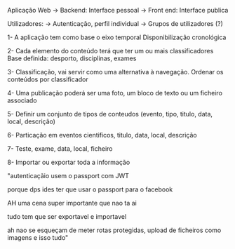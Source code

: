 Aplicação Web
  -> Backend: Interface pessoal
  -> Front end: Interface publica

Utilizadores:
  -> Autenticação, perfil individual
  -> Grupos de utilizadores (?)

1- A aplicação tem como base o eixo temporal
                  Disponibilização cronológica

2- Cada elemento do conteúdo terá que ter um ou mais classificadores 
                  Base definida: desporto, disciplinas, exames

3- Classificação, vai servir como uma alternativa à navegação.
                   Ordenar os conteúdos por classificador

4- Uma publicação poderá ser uma foto, um bloco de texto ou um ficheiro associado

5- Definir um conjunto de tipos de conteudos (evento, tipo, titulo, data, local, descrição)

6- Particação em eventos cientificos, titulo, data, local, descrição

7- Teste, exame, data, local, ficheiro

8- Importar ou exportar toda a informação



"autenticaçãio usem o passport com JWT

porque dps ides ter que usar o passport para o facebook

AH uma cena super importante que nao ta ai

tudo tem que ser exportavel e importavel

ah nao se esqueçam de meter rotas protegidas, upload de ficheiros como imagens e isso tudo"
